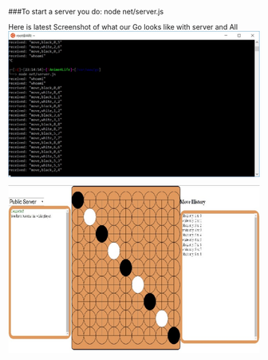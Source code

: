 ###To start a server you do: node net/server.js

Here is latest Screenshot of what our Go looks like with server and All
![alt text](lib/server.jpg "Our Go Server")

![alt text](lib/go.jpg "Our Go Client")
